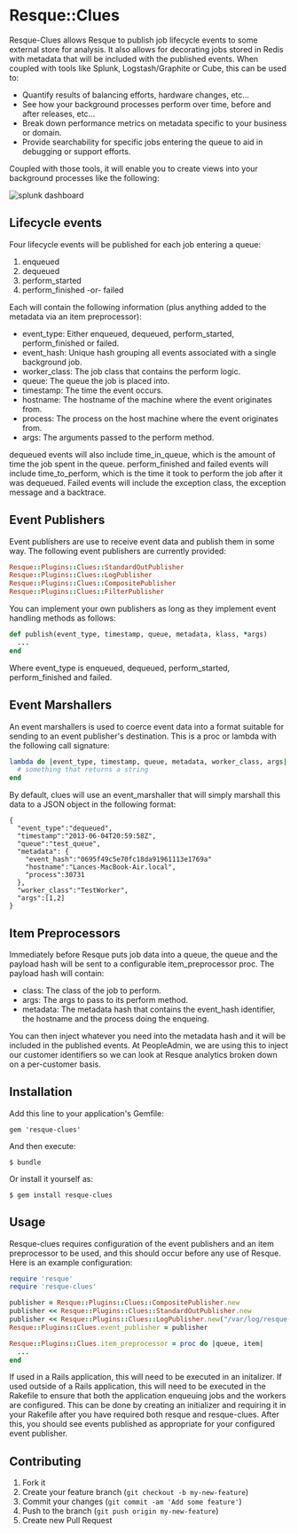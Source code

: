 # Resque::Clues

Resque-Clues allows Resque to publish job lifecycle events to some external
store for analysis.  It also allows for decorating jobs stored in Redis with
metadata that will be included with the published events.  When coupled with
tools like Splunk, Logstash/Graphite or Cube, this can be used to:

* Quantify results of balancing efforts, hardware changes, etc...
* See how your background processes perform over time, before and after
releases, etc...
* Break down performance metrics on metadata specific to your business or
  domain.
* Provide searchability for specific jobs entering the queue to aid in
  debugging or support efforts.

Coupled with those tools, it will enable you to create views into your
background processes like the following:

![splunk dashboard](http://i.imgur.com/0sZEw1L.png?1)

## Lifecycle events

Four lifecycle events will be published for each job entering a queue:

1. enqueued
2. dequeued
3. perform_started
4. perform_finished -or- failed

Each will contain the following information (plus anything added to the
metadata via an item preprocessor):

* event_type: Either enqueued, dequeued, perform_started, perform_finished or
  failed.
* event_hash: Unique hash grouping all events associated with a single 
  background job.
* worker_class: The job class that contains the perform logic.
* queue: The queue the job is placed into.
* timestamp: The time the event occurs.
* hostname: The hostname of the machine where the event originates from.
* process: The process on the host machine where the event originates from.
* args: The arguments passed to the perform method.

dequeued events will also include time_in_queue, which is the amount of time
the job spent in the queue. perform_finished and failed events will include
time_to_perform, which is the time it took to perform the job after it was
dequeued.  Failed events will include the exception class, the exception
message and a backtrace. 

## Event Publishers

Event publishers are use to receive event data and publish them in some way.
The following event publishers are currently provided:

```ruby
Resque::Plugins::Clues::StandardOutPublisher
Resque::Plugins::Clues::LogPublisher
Resque::Plugins::Clues::CompositePublisher
Resque::Plugins::Clues::FilterPublisher
```

You can implement your own publishers as long as they implement event handling
methods as follows:

```ruby
def publish(event_type, timestamp, queue, metadata, klass, *args)
  ...
end
```

Where event_type is enqueued, dequeued, perform_started, perform_finished and
failed.

## Event Marshallers

An event marshallers is used to coerce event data into a format suitable for
sending to an event publisher's destination.  This is a proc or lambda with the
following call signature:  

```ruby
lambda do |event_type, timestamp, queue, metadata, worker_class, args|
  # something that returns a string
end
```

By default, clues will use an event_marshaller that will simply marshall this
data to a JSON object in the following format:

```
{
  "event_type":"dequeued",
  "timestamp":"2013-06-04T20:59:58Z",
  "queue":"test_queue",
  "metadata": {
    "event_hash":"0695f49c5e70fc18da91961113e1769a"
    "hostname":"Lances-MacBook-Air.local",
    "process":30731
  },
  "worker_class":"TestWorker",
  "args":[1,2]
}
```

## Item Preprocessors

Immediately before Resque puts job data into a queue, the queue and the payload
hash will be sent to a configurable item_preprocessor proc.  The payload hash
will contain:

* class:  The class of the job to perform.
* args:  The args to pass to its perform method.
* metadata:  The metadata hash that contains the event_hash identifier, the
hostname and the process doing the enqueing.

You can then inject whatever you need into the metadata hash and it will be 
included in the published events.  At PeopleAdmin, we are using this to inject
our customer identifiers so we can look at Resque analytics broken down on a
per-customer basis.

## Installation

Add this line to your application's Gemfile:

    gem 'resque-clues'

And then execute:

    $ bundle

Or install it yourself as:

    $ gem install resque-clues

## Usage

Resque-clues requires configuration of the event publishers and an item
preprocessor to be used, and this should occur before any use of Resque.  Here 
is an example configuration:

```ruby
require 'resque'
require 'resque-clues'

publisher = Resque::Plugins::Clues::CompositePublisher.new
publisher << Resque::Plugins::Clues::StandardOutPublisher.new
publisher << Resque::Plugins::Clues::LogPublisher.new("/var/log/resque-clues.log")
Resque::Plugins::Clues.event_publisher = publisher

Resque::Plugins::Clues.item_preprocessor = proc do |queue, item| 
  ...
end
```

If used in a Rails application, this will need to be executed in an initalizer.
If used outside of a Rails application, this will need to be executed in the Rakefile
to ensure that both the application enqueuing jobs and the workers are configured. 
This can be done by creating an initializer and requiring it in your Rakefile 
after you have required both resque and resque-clues. After this, you should see 
events published as appropriate for your configured event publisher.


## Contributing

1. Fork it
2. Create your feature branch (`git checkout -b my-new-feature`)
3. Commit your changes (`git commit -am 'Add some feature'`)
4. Push to the branch (`git push origin my-new-feature`)
5. Create new Pull Request
